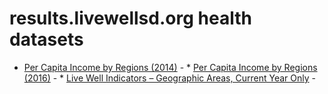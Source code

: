 # results.livewellsd.org health datasets
* [Per Capita Income by Regions (2014)](https://results.livewellsd.org/d/wvhp-vn2v) - * [Per Capita Income by Regions (2016)](https://results.livewellsd.org/d/jwvr-32b5) - * [Live Well Indicators – Geographic Areas, Current Year Only](https://results.livewellsd.org/d/p7tr-s362) - 